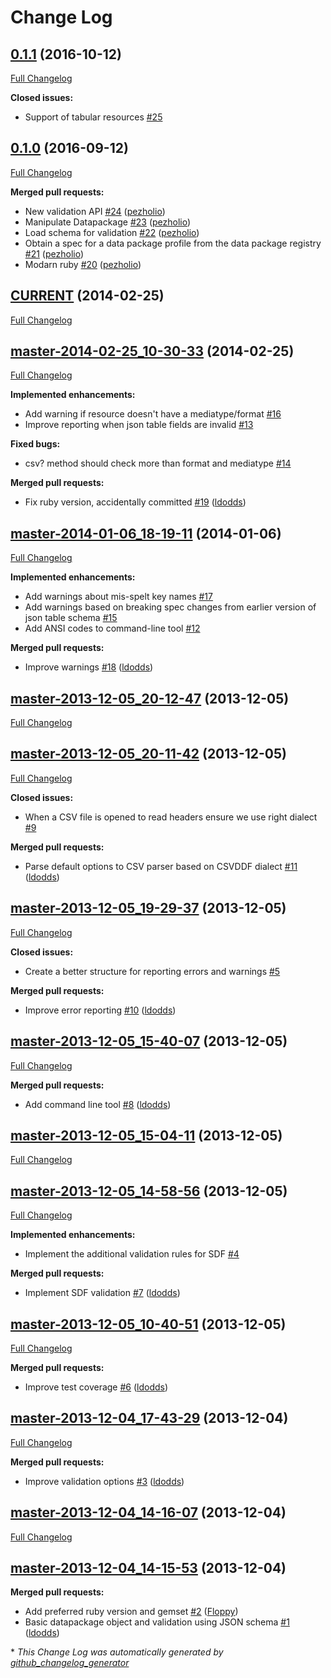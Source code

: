 # Change Log

## [0.1.1](https://github.com/theodi/datapackage.rb/tree/0.1.1) (2016-10-12)
[Full Changelog](https://github.com/theodi/datapackage.rb/compare/0.1.0...0.1.1)

**Closed issues:**

- Support of tabular resources [\#25](https://github.com/theodi/datapackage.rb/issues/25)

## [0.1.0](https://github.com/theodi/datapackage.rb/tree/0.1.0) (2016-09-12)
[Full Changelog](https://github.com/theodi/datapackage.rb/compare/CURRENT...0.1.0)

**Merged pull requests:**

- New validation API [\#24](https://github.com/theodi/datapackage.rb/pull/24) ([pezholio](https://github.com/pezholio))
- Manipulate Datapackage [\#23](https://github.com/theodi/datapackage.rb/pull/23) ([pezholio](https://github.com/pezholio))
- Load schema for validation [\#22](https://github.com/theodi/datapackage.rb/pull/22) ([pezholio](https://github.com/pezholio))
- Obtain a spec for a data package profile from the data package registry [\#21](https://github.com/theodi/datapackage.rb/pull/21) ([pezholio](https://github.com/pezholio))
- Modarn ruby [\#20](https://github.com/theodi/datapackage.rb/pull/20) ([pezholio](https://github.com/pezholio))

## [CURRENT](https://github.com/theodi/datapackage.rb/tree/CURRENT) (2014-02-25)
[Full Changelog](https://github.com/theodi/datapackage.rb/compare/master-2014-02-25_10-30-33...CURRENT)

## [master-2014-02-25_10-30-33](https://github.com/theodi/datapackage.rb/tree/master-2014-02-25_10-30-33) (2014-02-25)
[Full Changelog](https://github.com/theodi/datapackage.rb/compare/master-2014-01-06_18-19-11...master-2014-02-25_10-30-33)

**Implemented enhancements:**

- Add warning if resource doesn't have a mediatype/format [\#16](https://github.com/theodi/datapackage.rb/issues/16)
- Improve reporting when json table fields are invalid [\#13](https://github.com/theodi/datapackage.rb/issues/13)

**Fixed bugs:**

- csv? method should check more than format and mediatype [\#14](https://github.com/theodi/datapackage.rb/issues/14)

**Merged pull requests:**

- Fix ruby version, accidentally committed [\#19](https://github.com/theodi/datapackage.rb/pull/19) ([ldodds](https://github.com/ldodds))

## [master-2014-01-06_18-19-11](https://github.com/theodi/datapackage.rb/tree/master-2014-01-06_18-19-11) (2014-01-06)
[Full Changelog](https://github.com/theodi/datapackage.rb/compare/master-2013-12-05_20-12-47...master-2014-01-06_18-19-11)

**Implemented enhancements:**

- Add warnings about mis-spelt key names [\#17](https://github.com/theodi/datapackage.rb/issues/17)
- Add warnings based on breaking spec changes from earlier version of json table schema [\#15](https://github.com/theodi/datapackage.rb/issues/15)
- Add ANSI codes to command-line tool [\#12](https://github.com/theodi/datapackage.rb/issues/12)

**Merged pull requests:**

- Improve warnings [\#18](https://github.com/theodi/datapackage.rb/pull/18) ([ldodds](https://github.com/ldodds))

## [master-2013-12-05_20-12-47](https://github.com/theodi/datapackage.rb/tree/master-2013-12-05_20-12-47) (2013-12-05)
[Full Changelog](https://github.com/theodi/datapackage.rb/compare/master-2013-12-05_20-11-42...master-2013-12-05_20-12-47)

## [master-2013-12-05_20-11-42](https://github.com/theodi/datapackage.rb/tree/master-2013-12-05_20-11-42) (2013-12-05)
[Full Changelog](https://github.com/theodi/datapackage.rb/compare/master-2013-12-05_19-29-37...master-2013-12-05_20-11-42)

**Closed issues:**

- When a CSV file is opened to read headers ensure we use right dialect [\#9](https://github.com/theodi/datapackage.rb/issues/9)

**Merged pull requests:**

- Parse default options to CSV parser based on CSVDDF dialect [\#11](https://github.com/theodi/datapackage.rb/pull/11) ([ldodds](https://github.com/ldodds))

## [master-2013-12-05_19-29-37](https://github.com/theodi/datapackage.rb/tree/master-2013-12-05_19-29-37) (2013-12-05)
[Full Changelog](https://github.com/theodi/datapackage.rb/compare/master-2013-12-05_15-40-07...master-2013-12-05_19-29-37)

**Closed issues:**

- Create a better structure for reporting errors and warnings [\#5](https://github.com/theodi/datapackage.rb/issues/5)

**Merged pull requests:**

- Improve error reporting [\#10](https://github.com/theodi/datapackage.rb/pull/10) ([ldodds](https://github.com/ldodds))

## [master-2013-12-05_15-40-07](https://github.com/theodi/datapackage.rb/tree/master-2013-12-05_15-40-07) (2013-12-05)
[Full Changelog](https://github.com/theodi/datapackage.rb/compare/master-2013-12-05_15-04-11...master-2013-12-05_15-40-07)

**Merged pull requests:**

- Add command line tool [\#8](https://github.com/theodi/datapackage.rb/pull/8) ([ldodds](https://github.com/ldodds))

## [master-2013-12-05_15-04-11](https://github.com/theodi/datapackage.rb/tree/master-2013-12-05_15-04-11) (2013-12-05)
[Full Changelog](https://github.com/theodi/datapackage.rb/compare/master-2013-12-05_14-58-56...master-2013-12-05_15-04-11)

## [master-2013-12-05_14-58-56](https://github.com/theodi/datapackage.rb/tree/master-2013-12-05_14-58-56) (2013-12-05)
[Full Changelog](https://github.com/theodi/datapackage.rb/compare/master-2013-12-05_10-40-51...master-2013-12-05_14-58-56)

**Implemented enhancements:**

- Implement the additional validation rules for SDF [\#4](https://github.com/theodi/datapackage.rb/issues/4)

**Merged pull requests:**

- Implement SDF validation [\#7](https://github.com/theodi/datapackage.rb/pull/7) ([ldodds](https://github.com/ldodds))

## [master-2013-12-05_10-40-51](https://github.com/theodi/datapackage.rb/tree/master-2013-12-05_10-40-51) (2013-12-05)
[Full Changelog](https://github.com/theodi/datapackage.rb/compare/master-2013-12-04_17-43-29...master-2013-12-05_10-40-51)

**Merged pull requests:**

- Improve test coverage [\#6](https://github.com/theodi/datapackage.rb/pull/6) ([ldodds](https://github.com/ldodds))

## [master-2013-12-04_17-43-29](https://github.com/theodi/datapackage.rb/tree/master-2013-12-04_17-43-29) (2013-12-04)
[Full Changelog](https://github.com/theodi/datapackage.rb/compare/master-2013-12-04_14-16-07...master-2013-12-04_17-43-29)

**Merged pull requests:**

- Improve validation options [\#3](https://github.com/theodi/datapackage.rb/pull/3) ([ldodds](https://github.com/ldodds))

## [master-2013-12-04_14-16-07](https://github.com/theodi/datapackage.rb/tree/master-2013-12-04_14-16-07) (2013-12-04)
[Full Changelog](https://github.com/theodi/datapackage.rb/compare/master-2013-12-04_14-15-53...master-2013-12-04_14-16-07)

## [master-2013-12-04_14-15-53](https://github.com/theodi/datapackage.rb/tree/master-2013-12-04_14-15-53) (2013-12-04)
**Merged pull requests:**

- Add preferred ruby version and gemset [\#2](https://github.com/theodi/datapackage.rb/pull/2) ([Floppy](https://github.com/Floppy))
- Basic datapackage object and validation using JSON schema [\#1](https://github.com/theodi/datapackage.rb/pull/1) ([ldodds](https://github.com/ldodds))



\* *This Change Log was automatically generated by [github_changelog_generator](https://github.com/skywinder/Github-Changelog-Generator)*